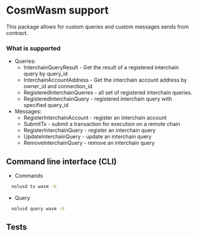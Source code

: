 # CosmWasm support

This package allows for custom queries and custom messages sends from contract.


### What is supported 

- Queries:
  - InterchainQueryResult - Get the result of a registered interchain query by query_id
  - InterchainAccountAddress - Get the interchain account address by owner_id and connection_id
  - RegisteredInterchainQueries - all set of registered interchain queries.
  - RegisteredInterchainQuery - registered interchain query with specified query_id
- Messages:
  - RegisterInterchainAccount - register an interchain account
  - SubmitTx - submit a transaction for execution on a remote chain
  - RegisterInterchainQuery - register an interchain query
  - UpdateInterchainQuery - update an interchain query
  - RemoveInterchainQuery - remove an interchain query


## Command line interface (CLI)

- Commands

```sh
  nolusd tx wasm -h
```

- Query

```sh
  nolusd query wasm -h
```

## Tests
